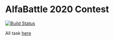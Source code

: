 # AlfaBattle 2020 Contest
[![Build Status](https://github.com/eaxdev/alfabattle2020/workflows/build/badge.svg)](https://github.com/eaxdev/alfabattle2020/actions)

All task [here](https://drive.google.com/drive/folders/1OM7GBfI30p2QUX_9kz5CG13Q1sYzorac)
